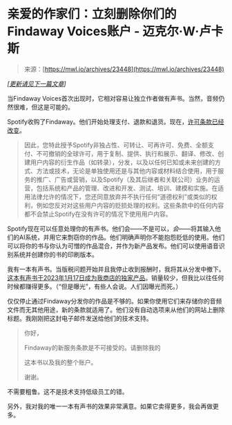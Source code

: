 <!--yml

category: 未分类

date: 2024-05-27 14:55:03

-->

# 亲爱的作家们：立刻删除你们的Findaway Voices账户 - 迈克尔·W·卢卡斯

> 来源：[https://mwl.io/archives/23448](https://mwl.io/archives/23448)

*[[更新请见下一篇文章](https://mwl.io/archives/23451)]*

当Findaway Voices首次出现时，它相对容易让独立作者做有声书。当然，音频仍然很难，但这是可能的。

Spotify收购了Findaway。他们开始处理支付、退款和退货。现在，[许可条款已经改变](https://my.findawayvoices.com/terms-of-use)。

> 因此，您特此授予Spotify非独占性、可转让、可再许可、免费、全额支付、不可撤销的全球许可，用于复制、提供、执行和展示、翻译、修改、创建用户内容的衍生作品（如转录），分发，以及以任何已知或未来创建的方式、方法或技术，无论是单独使用还是与其他内容或材料结合使用，用于服务的推广、广告或营销，以及Spotify（及其后继者和关联公司）业务的运营，包括系统和产品的管理、改进和开发、测试、培训、建模和实施。在适用法律允许的情况下，您还同意放弃并不执行任何“道德权利”或类似的权利，例如您反对对这些用户内容的贬损处理的权利。这些条款中的任何内容都不会禁止Spotify在没有许可的情况下使用用户内容。

Spotify现在可以任意处理你的有声书。他们会——不是可以，*会*——将其输入他们的AI系统，并用它来剽窃你的作品。他们明确声明你不能抱怨贬低的使用。他们可以将你的书与你认为可憎的作品混合，并作为新产品发布。他们可以使用语音识别系统并创建你的书的印刷版本。

我有一本有声书。当版税问题开始并且我停止收到报酬时，我将其从分发中撤下。[这本有声书于2023年1月17日成为我商店的独家产品](https://www.tiltedwindmillpress.com/product/audiosbs/)。销量较少，但我比以往任何时候都赚得更多。（“但是曝光”，有些人会说。人们因曝光而死。）

仅仅停止通过Findaway分发你的作品是不够的。如果你使用它们来存储你的音频文件而无其他用途，新的条款就适用了。他们没有自动选项来从他们的网站上删除标题。我刚刚把这封电子邮件发送给他们的技术支持。

> 你好，
> 
> Findaway的新服务条款是不可接受的。请删除我的
> 
> 这本书以及我的整个账户。
> 
> 谢谢。

不需要粗鲁。这不是技术支持低级员工的错。

另外，我对我的唯一一本有声书的效果非常满意。如果它卖得更多，我会再做更多。
